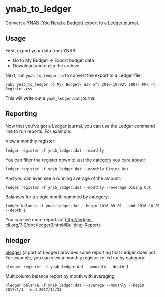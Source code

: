 # ynab_to_ledger

Convert a YNAB ([You Need a Budget](https://www.youneedabudget.com)) export to a [Ledger](http://ledger-cli.org) journal.

## Usage

First, export your data from YNAB:

* Go to My Budget -> Export budget data
* Download and unzip the archive

Next, run `ynab_to_ledger.rb` to convert the export to a Ledger file:

`ruby ynab_to_ledger.rb My\ Budget\ as\ of\ 2016-10-02\ 1007\ PM\ -\ Register.csv`

This will write out a `ynab_ledger.dat` journal.

## Reporting

Now that you've got a Ledger journal, you can use the Ledger command line to run reports. For example:

View a monthly register:

`ledger register -f ynab_ledger.dat --monthly`

You can filter the register down to just the category you care about:

`ledger register -f ynab_ledger.dat --monthly Dining Out`

And you can even see a running average of the amount:

`ledger register -f ynab_ledger.dat --monthly --average Dining Out`

Balances for a single month summed by category:

`ledger balance -f ynab_ledger.dat --begin 2016-09-01 --end 2016-10-01 --depth 1`

You can see more reports at http://ledger-cli.org/3.0/doc/ledger3.html#Building-Reports

## hledger

[hledger](http://hledger.org/) (a port of Ledger) provides some reporting that Ledger does not. For example, you can view a monthly register rolled up by category:

`hledger register -f ynab_ledger.dat --monthly --depth 1`

Multicolumn balance report by month with averaging:

`hledger balance -f ynab_ledger.dat --average --monthly --begin 2017/1/1 --end 2017/12/31`
